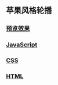 
## 苹果风格轮播
### [预览效果](https://phoebe-choi.github.io/slides-iphone/slides-demo-3/)
### [JavaScript](https://github.com/Phoebe-choi/slides-demo/blob/master/slides-demo-3/main.js)
### [CSS](https://github.com/Phoebe-choi/slides-demo/blob/master/slides-demo-3/style.css)
### [HTML](https://github.com/Phoebe-choi/slides-demo/blob/master/slides-demo-3/index.html) 

